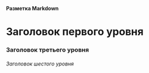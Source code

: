 ﻿**Разметка Markdown**

#  Заголовок первого уровня #
### Заголовок третьего уровня ###
###### Заголовок шестого уровня ######